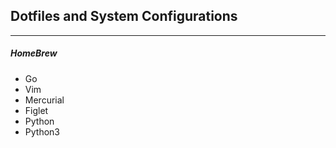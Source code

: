 ## Dotfiles and System Configurations
----------------------------------------

##### HomeBrew
* Go
* Vim
* Mercurial
* Figlet
* Python
* Python3

